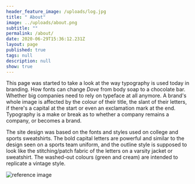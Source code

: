 ```yaml
---
header_feature_image: /uploads/log.jpg
title: " About"
image: ../uploads/about.png
subtitle: ""
permalink: /about/
date: 2020-06-29T15:36:12.231Z
layout: page
published: true
tags: null
description: null
show: true
---
```

This page was started to take a look at the way typography is used today in branding. How fonts can change *Dove* from body soap to a chocolate bar. Whether big companies need to rely on typeface at all anymore. A brand's whole image is affected by the colour of their title, the slant of their letters, if there's a capital at the start or even an exclamation mark at the end. Typography is a make or break as to whether a company remains a company, or becomes a brand.

The site design was based on the fonts and styles used on college and sports sweatshirts. The bold capital letters are powerful and similar to the design seen on a sports team uniform, and the outline style is supposed to look like the stitching/patch fabric of the letters on a varsity jacket or sweatshirt. The washed-out colours (green and cream) are intended to replicate a vintage style.

![](../uploads/img_3311.jpg "reference image")